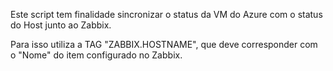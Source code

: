 Este script tem finalidade sincronizar o status da VM do Azure com o status do Host junto ao Zabbix. 

Para isso utiliza a TAG "ZABBIX.HOSTNAME", que deve corresponder com o "Nome" do item configurado no Zabbix.
